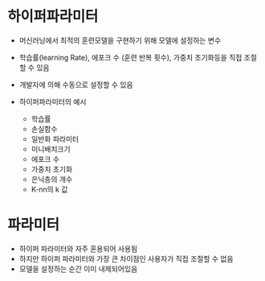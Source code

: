# 하이퍼파라미터
- 머신러닝에서 최적의 훈련모델을 구현하기 위해 모델에 설정하는 변수
- 학습률(learning Rate), 에포크 수 (훈련 반복 횟수), 가중치 초기화등을 직접 조절할 수 있음
- 개발자에 의해 수동으로 설정할 수 있음

- 하이퍼파라미터의 예시
  - 학습률
  - 손실함수
  - 일반화 파라미터
  - 미니배치크기
  - 에포크 수
  - 가중치 초기화
  - 은닉층의 개수
  - K-nn의 k 값


# 파라미터
- 하이퍼 파라미터와 자주 혼용되어 사용됨
- 하지만 하이퍼 파라미터와 가장 큰 차이점인 사용자가 직접 조절할 수 없음
- 모델을 설정하는 순간 이미 내제되어있음
